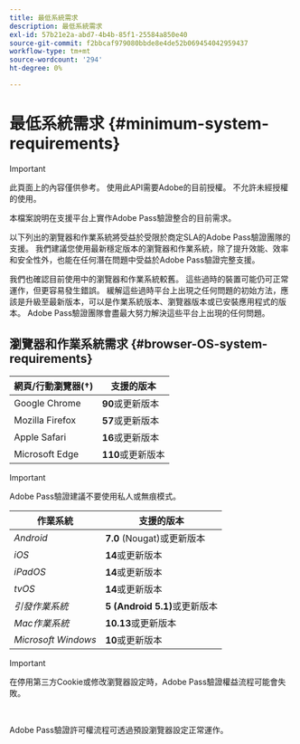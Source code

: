 ```yaml
---
title: 最低系統需求
description: 最低系統需求
exl-id: 57b21e2a-abd7-4b4b-85f1-25584a850e40
source-git-commit: f2bbcaf979080bbde8e4de52b069454042959437
workflow-type: tm+mt
source-wordcount: '294'
ht-degree: 0%

---
```


# 最低系統需求 {#minimum-system-requirements}

>[!IMPORTANT]
>
>此頁面上的內容僅供參考。 使用此API需要Adobe的目前授權。 不允許未經授權的使用。

本檔案說明在支援平台上實作Adobe Pass驗證整合的目前需求。

以下列出的瀏覽器和作業系統將受益於受限於商定SLA的Adobe Pass驗證團隊的支援。 我們建議您使用最新穩定版本的瀏覽器和作業系統，除了提升效能、效率和安全性外，也能在任何潛在問題中受益於Adobe Pass驗證完整支援。

我們也確認目前使用中的瀏覽器和作業系統較舊。 這些過時的裝置可能仍可正常運作，但更容易發生錯誤。 緩解這些過時平台上出現之任何問題的初始方法，應該是升級至最新版本，可以是作業系統版本、瀏覽器版本或已安裝應用程式的版本。 Adobe Pass驗證團隊會盡最大努力解決這些平台上出現的任何問題。

## 瀏覽器和作業系統需求 {#browser-OS-system-requirements}

| 網頁/行動瀏覽器(†) | 支援的版本 |
|------------------------------|--------------------|
| Google Chrome | **90**&#x200B;或更新版本 |
| Mozilla Firefox | **57**&#x200B;或更新版本 |
| Apple Safari | **16**&#x200B;或更新版本 |
| Microsoft Edge | **110**&#x200B;或更新版本 |

>[!IMPORTANT]
> 
> Adobe Pass驗證建議不要使用私人或無痕模式。

| 作業系統 | 支援的版本 |
|---------------------|------------------------------|
| *Android* | **7.0** (Nougat)或更新版本 |
| *iOS* | **14**&#x200B;或更新版本 |
| *iPadOS* | **14**&#x200B;或更新版本 |
| *tvOS* | **14**&#x200B;或更新版本 |
| *引發作業系統* | **5 (Android 5.1)**&#x200B;或更新版本 |
| *Mac作業系統* | **10.13**&#x200B;或更新版本 |
| *Microsoft Windows* | **10**&#x200B;或更新版本 |

>[!IMPORTANT]
>
> 在停用第三方Cookie或修改瀏覽器設定時，Adobe Pass驗證權益流程可能會失敗。
> 
> <br/>
> 
> Adobe Pass驗證許可權流程可透過預設瀏覽器設定正常運作。
